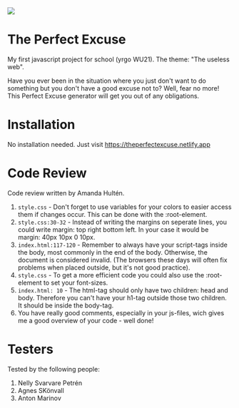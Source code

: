 <img src="https://media0.giphy.com/media/E90GssJoIqMRW/giphy.gif">

# The Perfect Excuse

My first javascript project for school (yrgo WU21). The theme: "The useless web".

Have you ever been in the situation where you just don't want to do something but you don't have a good excuse not to? Well, fear no more! This Perfect Excuse generator will get you out of any obligations.

# Installation

No installation needed. Just visit https://theperfectexcuse.netlify.app

# Code Review

Code review written by Amanda Hultén.

1. `style.css` - Don't forget to use variables for your colors to easier access them if changes occur. This can be done with the :root-element.  
2. `style.css:30-32` - Instead of writing the margins on seperate lines, you could write margin: top right bottom left. In your case it would be margin: 40px 10px 0 10px.
3. `index.html:117-120` - Remember to always have your script-tags inside the body, most commonly in the end of the body.  Otherwise, the document is considered invalid. (The browsers these days will often fix problems when placed outside, but it's not good practice). 
4. `style.css` - To get a more efficient code you could also use the :root-element to set your font-sizes.
5. `index.html: 10` - The html-tag should only have two children: head and body. Therefore you can't have your h1-tag outside those two children. It should be inside the body-tag. 
6. You have really good comments, especially in your js-files, wich gives me a good overview of your code - well done!   

# Testers

Tested by the following people:

1. Nelly Svarvare Petrén
2. Agnes SKönvall
3. Anton Marinov
